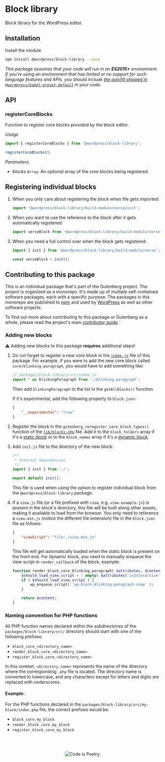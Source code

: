 # Block library

Block library for the WordPress editor.

## Installation

Install the module

```bash
npm install @wordpress/block-library --save
```

_This package assumes that your code will run in an **ES2015+** environment. If you're using an environment that has limited or no support for such language features and APIs, you should include [the polyfill shipped in `@wordpress/babel-preset-default`](https://github.com/WordPress/gutenberg/tree/HEAD/packages/babel-preset-default#polyfill) in your code._

## API

<!-- START TOKEN(Autogenerated API docs) -->

### registerCoreBlocks

Function to register core blocks provided by the block editor.

_Usage_

```js
import { registerCoreBlocks } from '@wordpress/block-library';

registerCoreBlocks();
```

_Parameters_

-   _blocks_ `Array`: An optional array of the core blocks being registered.

<!-- END TOKEN(Autogenerated API docs) -->

## Registering individual blocks

1.  When you only care about registering the block when file gets imported:

    ```js
    import '@wordpress/block-library/build-module/verse/init';
    ```

2.  When you want to use the reference to the block after it gets automatically registered:

    ```js
    import verseBlock from '@wordpress/block-library/build-module/verse/init';
    ```

3.  When you need a full control over when the block gets registered:

    ```js
    import { init } from '@wordpress/block-library/build-module/verse';

    const verseBlock = init();
    ```

## Contributing to this package

This is an individual package that's part of the Gutenberg project. The project is organized as a monorepo. It's made up of multiple self-contained software packages, each with a specific purpose. The packages in this monorepo are published to [npm](https://www.npmjs.com/) and used by [WordPress](https://make.wordpress.org/core/) as well as other software projects.

To find out more about contributing to this package or Gutenberg as a whole, please read the project's main [contributor guide](https://github.com/WordPress/gutenberg/tree/HEAD/CONTRIBUTING.md).

### Adding new blocks

⚠️ Adding new blocks to this package **requires** additional steps!

1.  Do not forget to register a new core block in the [`index.js`](https://github.com/WordPress/gutenberg/blob/trunk/packages/block-library/index.js) file of this package. For example, if you were to add the new core block called `core/blinking-paragraph`, you would have to add something like:

    ```js
    // packages/block-library/src/index.js
    import * as blinkingParagraph from './blinking-paragraph';
    ```

    Then add `blinkingParagraph` to the list in the `getAllBlocks()` function.

    If it's experimental, add the following property to `block.json`:

    ```json
    {
    	"__experimental": "true"
    }
    ```

2.  Register the block in the `gutenberg_reregister_core_block_types()` function of the [`lib/blocks.php`](https://github.com/WordPress/gutenberg/blob/trunk/lib/blocks.php) file. Add it to the `block_folders` array if it's a [static block](https://developer.wordpress.org/block-editor/getting-started/glossary/#static-block) or to the `block_names` array if it's a [dynamic block](https://developer.wordpress.org/block-editor/getting-started/glossary/#dynamic-block).

3.  Add `init.js` file to the directory of the new block:

    ```js
    /**
     * Internal dependencies
     */
    import { init } from './';

    export default init();
    ```

    This file is used when using the option to register individual block from the `@wordpress/block-library` package.

4.  If a `view.js` file (or a file prefixed with `view`, e.g. `view-example.js`) is present in the block's directory, this file will be built along other assets, making it available to load from the browser. You only need to reference a `view.min.js` (notice the different file extension) file in the `block.json` file as follows:

    ```json
    {
    	"viewScript": "file:./view.min.js"
    }
    ```

    This file will get automatically loaded when the static block is present on the front end. For dynamic block, you need to manually enqueue the view script in `render_callback` of the block, example:

    ```php
    function render_block_core_blinking_paragraph( $attributes, $content ) {
        $should_load_view_script = ! empty( $attributes['isInteractive'] ) && ! wp_script_is( 'wp-block-blinking-paragraph-view' );
        if ( $should_load_view_script ) {
    	    wp_enqueue_script( 'wp-block-blinking-paragraph-view' );
        }

    	return $content;
    }
    ```

### Naming convention for PHP functions

All PHP function names declared within the subdirectories of the `packages/block-library/src/` directory should start with one of the following prefixes:

-   `block_core_<directory_name>`
-   `render_block_core_<directory_name>`
-   `register_block_core_<directory_name>`

In this context, `<directory_name>` represents the name of the directory where the corresponding `.php` file is located.
The directory name is converted to lowercase, and any characters except for letters and digits are replaced with underscores.

#### Example:

For the PHP functions declared in the `packages/block-library/src/my-block/index.php` file, the correct prefixes would be:

-   `block_core_my_block`
-   `render_block_core_my_block`
-   `register_block_core_my_block`

<br /><br /><p align="center"><img src="https://s.w.org/style/images/codeispoetry.png?1" alt="Code is Poetry." /></p>
